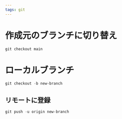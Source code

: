 ```yaml
---
tags: git
---
```

# 作成元のブランチに切り替え
```powershell
git checkout main
```
# ローカルブランチ
```powershell
git checkout -b new-branch
```
## リモートに登録
```powershell
git push -u origin new-branch
```
